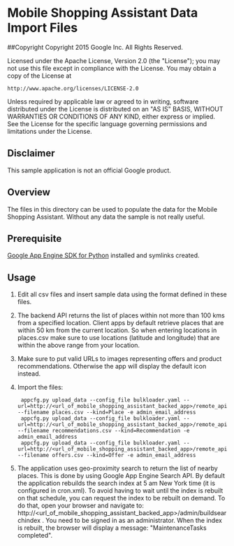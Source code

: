 Mobile Shopping Assistant Data Import Files
===========================================


##Copyright
Copyright 2015 Google Inc. All Rights Reserved.

Licensed under the Apache License, Version 2.0 (the "License");
you may not use this file except in compliance with the License.
You may obtain a copy of the License at

    http://www.apache.org/licenses/LICENSE-2.0

Unless required by applicable law or agreed to in writing, software
distributed under the License is distributed on an "AS IS" BASIS,
WITHOUT WARRANTIES OR CONDITIONS OF ANY KIND, either express or implied.
See the License for the specific language governing permissions and
limitations under the License.



## Disclaimer
This sample application is not an official Google product.


## Overview
The files in this directory can be used to populate the data for the Mobile Shopping Assistant.
Without any data the sample is not really useful.

## Prerequisite
[Google App Engine SDK for Python](https://developers.google.com/appengine/downloads) installed and symlinks created.

## Usage
1. Edit all csv files and insert sample data using the format defined in these files.

2. The backend API returns the list of places within not more than 100 kms from a specified location. Client apps by default retrieve places that are within 50 km from the current location. So when entering locations in places.csv make sure to use locations (latitude and longitude) that are within the above range from your location.

3. Make sure to put valid URLs to images representing offers and product recommendations.
   Otherwise the app will display the default icon instead.

4. Import the files:

        appcfg.py upload_data --config_file bulkloader.yaml --url=http://<url_of_mobile_shopping_assistant_backed_app>/remote_api --filename places.csv --kind=Place -e admin_email_address
        appcfg.py upload_data --config_file bulkloader.yaml --url=http://<url_of_mobile_shopping_assistant_backed_app>/remote_api --filename recommendations.csv --kind=Recommendation -e admin_email_address
        appcfg.py upload_data --config_file bulkloader.yaml --url=http://<url_of_mobile_shopping_assistant_backed_app>/remote_api --filename offers.csv --kind=Offer -e admin_email_address

5. The application uses geo-proximity search to return the list of nearby places. This is done by using Google App Engine Search API. By default the application rebuilds the search index at 5 am New York time (it is configured in cron.xml). To avoid having to wait until the index is rebuilt on that schedule, you can request the index to be rebuilt on demand. To do that, open your browser and navigate to: http://<url_of_mobile_shopping_assistant_backed_app>/admin/buildsearchindex .
You need to be signed in as an administrator. When the index is rebuilt, the browser will display a message: "MaintenanceTasks completed".

